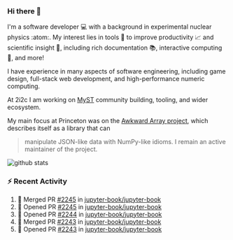 ### Hi there 👋 

I'm a software developer 💻 with a background in experimental nuclear physics :atom:. My interest lies in tools :wrench: to improve productivity :chart_with_upwards_trend: and scientific insight :telescope:, including rich documentation 📚, interactive computing 🧮, and more! 

I have experience in many aspects of software engineering, including game design, full-stack web development, and high-performance numeric computing. 

At 2i2c I am working on [MyST](https://github.com/jupyter-book/mystmd) community building, tooling, and wider ecosystem. 

My main focus at Princeton was on the [Awkward Array project](awkward-array.org/), which describes itself as a library that can 
> manipulate JSON-like data with NumPy-like idioms. I remain an active maintainer of the project. 

![github stats](https://github-readme-stats.vercel.app/api?username=agoose77&show_icons=true&hide_rank=true&hide_title=true&bg_color=30,e76445,904e95&text_color=efe3ec&icon_color=efe3ec)
<!--
**agoose77/agoose77** is a ✨ _special_ ✨ repository because its `README.md` (this file) appears on your GitHub profile.

Here are some ideas to get you started:

- 🔭 I’m currently working on ...
- 🌱 I’m currently learning ...
- 👯 I’m looking to collaborate on ...
- 🤔 I’m looking for help with ...
- 💬 Ask me about ...
- 📫 How to reach me: ...
- 😄 Pronouns: ...
- ⚡ Fun fact: ...
-->

### :zap: Recent Activity

<!--START_SECTION:activity-->
1. 🎉 Merged PR [#2245](https://github.com/jupyter-book/jupyter-book/pull/2245) in [jupyter-book/jupyter-book](https://github.com/jupyter-book/jupyter-book)
2. 💪 Opened PR [#2245](https://github.com/jupyter-book/jupyter-book/pull/2245) in [jupyter-book/jupyter-book](https://github.com/jupyter-book/jupyter-book)
3. 💪 Opened PR [#2244](https://github.com/jupyter-book/jupyter-book/pull/2244) in [jupyter-book/jupyter-book](https://github.com/jupyter-book/jupyter-book)
4. 🎉 Merged PR [#2243](https://github.com/jupyter-book/jupyter-book/pull/2243) in [jupyter-book/jupyter-book](https://github.com/jupyter-book/jupyter-book)
5. 💪 Opened PR [#2243](https://github.com/jupyter-book/jupyter-book/pull/2243) in [jupyter-book/jupyter-book](https://github.com/jupyter-book/jupyter-book)
<!--END_SECTION:activity-->
